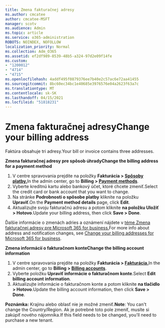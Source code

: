 ```yaml
---
title: Zmena fakturačnej adresy
ms.author: cmcatee
author: cmcatee-MSFT
manager: scotv
ms.audience: Admin
ms.topic: article
ms.service: o365-administration
ROBOTS: NOINDEX, NOFOLLOW
localization_priority: Normal
ms.collection: Adm_O365
ms.assetid: ef2df989-8539-48b5-a324-97d2e09f14fe
ms.custom:
- "1200012"
- "4714"
- "4715"
ms.openlocfilehash: 4addf495f0879376ee7b40e2c57ac6e72aa41455
ms.sourcegitcommit: 8bc60ec34bc1e40685e3976576e04a2623f63a7c
ms.translationtype: MT
ms.contentlocale: sk-SK
ms.lasthandoff: 04/15/2021
ms.locfileid: "51818231"
---
```

# <a name="change-your-billing-address"></a><span data-ttu-id="cd152-102">Zmena fakturačnej adresy</span><span class="sxs-lookup"><span data-stu-id="cd152-102">Change your billing address</span></span>

<span data-ttu-id="cd152-103">Faktúra obsahuje tri adresy.</span><span class="sxs-lookup"><span data-stu-id="cd152-103">Your bill or invoice contains three addresses.</span></span>

<span data-ttu-id="cd152-104">**Zmena fakturačnej adresy pre spôsob úhrady**</span><span class="sxs-lookup"><span data-stu-id="cd152-104">**Change the billing address for a payment method**</span></span>

1. <span data-ttu-id="cd152-105">V centre spravovania prejdite na položky **Fakturácia > [Spôsoby platby.](https://go.microsoft.com/fwlink/p/?linkid=2018806)**</span><span class="sxs-lookup"><span data-stu-id="cd152-105">In the admin center, go to **Billing > [Payment methods](https://go.microsoft.com/fwlink/p/?linkid=2018806)**.</span></span>
2. <span data-ttu-id="cd152-106">Vyberte kreditnú kartu alebo bankový účet, ktoré chcete zmeniť.</span><span class="sxs-lookup"><span data-stu-id="cd152-106">Select the credit card or bank account that you want to change.</span></span>
3. <span data-ttu-id="cd152-107">Na stránke **Podrobnosti o spôsobe platby** kliknite na položku **Upraviť**.</span><span class="sxs-lookup"><span data-stu-id="cd152-107">On the **Payment method details** page, click **Edit**.</span></span>
4. <span data-ttu-id="cd152-108">Aktualizujte svoju fakturačnú adresu a potom kliknite **na položku Uložiť > Hotovo**.</span><span class="sxs-lookup"><span data-stu-id="cd152-108">Update your billing address, then click **Save > Done**.</span></span>

<span data-ttu-id="cd152-109">Ďalšie informácie o zmenách adries a oznámení nájdete v [téme Zmena fakturačnej adresy pre Microsoft 365 for business.](https://docs.microsoft.com/microsoft-365/commerce/billing-and-payments/change-your-billing-addresses?view=o365-worldwide)</span><span class="sxs-lookup"><span data-stu-id="cd152-109">For more info about address and notification changes, see [Change your billing addresses for Microsoft 365 for business](https://docs.microsoft.com/microsoft-365/commerce/billing-and-payments/change-your-billing-addresses?view=o365-worldwide).</span></span>

<span data-ttu-id="cd152-110">**Zmena informácií o fakturačnom konte**</span><span class="sxs-lookup"><span data-stu-id="cd152-110">**Change the billing account information**</span></span>

1. <span data-ttu-id="cd152-111">V centre spravovania prejdite na položky **Fakturácia > [Fakturácia.](https://admin.microsoft.com/Adminportal/Home?source=applauncher#/BillingAccounts/billing-accounts)**</span><span class="sxs-lookup"><span data-stu-id="cd152-111">In the admin center, go to **Billing > [Billing accounts](https://admin.microsoft.com/Adminportal/Home?source=applauncher#/BillingAccounts/billing-accounts)**.</span></span>
2. <span data-ttu-id="cd152-112">Vyberte položku **Upraviť informácie o fakturačnom konte**.</span><span class="sxs-lookup"><span data-stu-id="cd152-112">Select **Edit billing account information**.</span></span>
3. <span data-ttu-id="cd152-113">Aktualizujte informácie o fakturačnom konte a potom kliknite **na tlačidlo > Hotovo**.</span><span class="sxs-lookup"><span data-stu-id="cd152-113">Update the billing account information, then click **Save > Done**.</span></span>

<span data-ttu-id="cd152-114">**Poznámka:** Krajinu alebo oblasť nie je možné zmeniť.</span><span class="sxs-lookup"><span data-stu-id="cd152-114">**Note**: You can't change the Country/Region.</span></span> <span data-ttu-id="cd152-115">Ak je potrebné toto pole zmeniť, musíte si zakúpiť nového nájomníka.</span><span class="sxs-lookup"><span data-stu-id="cd152-115">If this field needs to be changed, you'll need to purchase a new tenant.</span></span>

